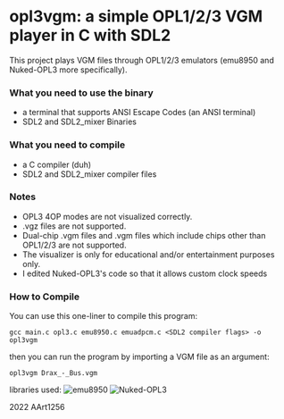 # opl3vgm: a simple OPL1/2/3 VGM player in C with SDL2

This project plays VGM files through OPL1/2/3 emulators (emu8950 and Nuked-OPL3 more specifically).

### What you need to use the binary
* a terminal that supports ANSI Escape Codes (an ANSI terminal)
* SDL2 and SDL2_mixer Binaries

### What you need to compile
* a C compiler (duh)
* SDL2 and SDL2_mixer compiler files

### Notes
* OPL3 4OP modes are not visualized correctly.
* .vgz files are not supported.
* Dual-chip .vgm files and .vgm files which include chips other than OPL1/2/3 are not supported.
* The visualizer is only for educational and/or entertainment purposes only.
* I edited Nuked-OPL3's code so that it allows custom clock speeds

### How to Compile
You can use this one-liner to compile this program:
```
gcc main.c opl3.c emu8950.c emuadpcm.c <SDL2 compiler flags> -o opl3vgm
```
then you can run the program by importing a VGM file as an argument:
```
opl3vgm Drax_-_Bus.vgm
```
libraries used:
![emu8950](https://github.com/digital-sound-antiques/emu8950)
![Nuked-OPL3](https://github.com/nukeykt/Nuked-OPL3)

2022 AArt1256
